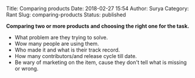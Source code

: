 Title: Comparing products
Date: 2018-02-27 15:54
Author: Surya
Category: Rant
Slug: comparing-products
Status: published

**Comparing two or more products and choosing the right one for the task.**

-   What problem are they trying to solve.
-   Wow many people are using them.
-   Who made it and what is their track record.
-   How many contributors/and release cycle till date.
-   Be wary of marketing on the item, cause they don't tell what is missing or wrong.

